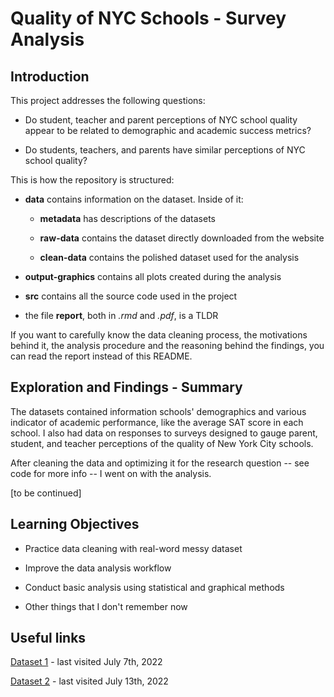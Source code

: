 # Quality of NYC Schools - Survey Analysis

## Introduction

This project addresses the following questions: 

* Do student, teacher and parent perceptions of NYC school quality appear to be related to demographic and academic success metrics? 

* Do students, teachers, and parents have similar perceptions of NYC school quality?

This is how the repository is structured:

* **data** contains information on the dataset. Inside of it:

  * **metadata** has descriptions of the datasets
  
  * **raw-data** contains the dataset directly downloaded from the website
  
  * **clean-data** contains the polished dataset used for the analysis

* **output-graphics** contains all plots created during the analysis

* **src** contains all the source code used in the project

* the file **report**, both in *.rmd* and *.pdf*, is a TLDR

If you want to carefully know the data cleaning process, the motivations behind it, the analysis procedure and the reasoning behind the findings, you can read the report instead of this README.

## Exploration and Findings - Summary

The datasets contained information schools' demographics and various indicator of academic performance, like the average SAT score in each school. I also had data on responses to surveys designed to gauge parent, student, and teacher perceptions of the quality of New York City schools.

After cleaning the data and optimizing it for the research question -- see code for more info -- I went on with the analysis.

[to be continued]

## Learning Objectives

* Practice data cleaning with real-word messy dataset

* Improve the data analysis workflow

* Conduct basic analysis using statistical and graphical methods

* Other things that I don't remember now

## Useful links

[Dataset 1](https://data.cityofnewyork.us/Education/2011-NYC-School-Survey/mnz3-dyi8) - last visited July 7th, 2022

[Dataset 2](https://data.world/dataquest/nyc-schools-data/workspace/file?filename=combined.csv) - last visited July 13th, 2022
